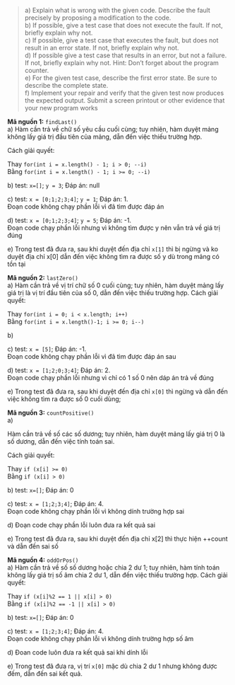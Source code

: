 >a) Explain what is wrong with the given code. Describe the fault precisely by proposing a modification to the code.\
>b) If possible, give a test case that does not execute the fault. If not, briefly explain why not. \
>c) If possible, give a test case that executes the fault, but does not result in an error state. If not, briefly explain why not.\
>d) If possible give a test case that results in an error, but not a failure. If not, briefly explain why not. Hint: Don’t forget about the program counter.\
>e) For the given test case, describe the first error state. Be sure to describe the complete state.\
>f) Implement your repair and verify that the given test now produces the expected output. Submit a screen printout or other evidence that your new program works


**Mã nguồn 1:** ```findLast()``` \
a)
Hàm cần trả về chữ số yêu cầu cuối cùng; tuy nhiên, hàm duyệt mảng không lấy giá trị đầu tiên của mảng, dẫn đến việc thiếu trường hợp.</p>
Cách giải quyết:

Thay
```for(int i = x.length() - 1; i > 0; --i) ```\
Bằng
 ```for(int i = x.length() - 1; i >= 0; --i)```

b)
test: ```x=[]```; ```y = 3```; Đáp án: null

c)
test: ```x = [0;1;2;3;4]```; ```y = 1```; Đáp án: 1. \
Đoạn code không chạy phần lỗi vì đã tìm được đáp án

d)
test: ```x = [0;1;2;3;4]```; ```y = 5```; Đáp án: -1. \
Đoạn code chạy phần lỗi nhưng vì không tìm được y nên vẫn trả về giá trị đúng


e)
Trong test đã đưa ra, sau khi duyệt đến địa chỉ ```x[1]``` thì bị ngừng và ko duyệt địa chỉ x[0] dẫn đến việc không tìm ra được số y dù trong mảng có tồn tại

**Mã nguồn 2:** ```lastZero()```\
a)
Hàm cần trả về vị trí chữ số 0 cuối cùng; tuy nhiên, hàm duyệt mảng lấy giá trị là vị trí đầu tiên của số 0, dẫn đến việc thiếu trường hợp.
Cách giải quyết:

Thay ```for(int i = 0; i < x.length; i++)```\
Bằng ```for(int i = x.length()-1; i >= 0; i--)```

b)


c)
test: ```x = [5]```; Đáp án: -1. \
Đoạn code không chạy phần lỗi vì đã tìm được đáp án sau

d)
test: ```x = [1;2;0;3;4]```; Đáp án: 2. \
Đoạn code chạy phần lỗi nhưng vì chỉ có 1 số 0 nên dáp án trả về đúng


e)
Trong test đã đưa ra, sau khi duyệt đến địa chỉ ```x[0]``` thì ngừng và dẫn đến việc không tìm ra được số 0 cuối dùng;

**Mã nguồn 3:** ```countPositive()```\
a)
<p>Hàm cần trả về số các số dương; tuy nhiên, hàm duyệt mảng lấy giá trị 0 là số dương, dẫn đến việc tính toán sai.</p>
Cách giải quyết:

Thay ```if (x[i] >= 0)```\
Bằng ```if (x[i] > 0)```

b)
test: ```x=[]```; Đáp án: 0

c)
test: ```x = [1;2;3;4]```; Đáp án: 4. \
Đoạn code không chạy phần lỗi vì không dính trường hợp sai

d)
Đoạn code chạy phần lỗi luôn đưa ra kết quả sai

e)
Trong test đã đưa ra, sau khi duyệt đến địa chỉ x[2] thì thực hiện ++count và dẫn đến sai số

**Mã nguồn 4:** ```oddOrPos()```\
a)
Hàm cần trả về số số dương hoặc chia 2 dư 1; tuy nhiên, hàm tính toán không lấy giá trị số âm chia 2 dư 1, dẫn đến việc thiếu trường hợp.
Cách giải quyết:

Thay ```if (x[i]%2 == 1 || x[i] > 0)```\
Bằng ```if (x[i]%2 == -1 || x[i] > 0)```

b)
test: ```x=[]```; Đáp án: 0

c)
test: ```x = [1;2;3;4]```; Đáp án: 4. \
Đoạn code không chạy phần lỗi vì không dính trường hợp số âm

d)
Đoan code luôn đưa ra kết quả sai khi dính lỗi


e)
Trong test đã đưa ra, vị trí ```x[0]``` mặc dù chia 2 dư 1 nhưng không được đếm, dẫn đến sai kết quả.

